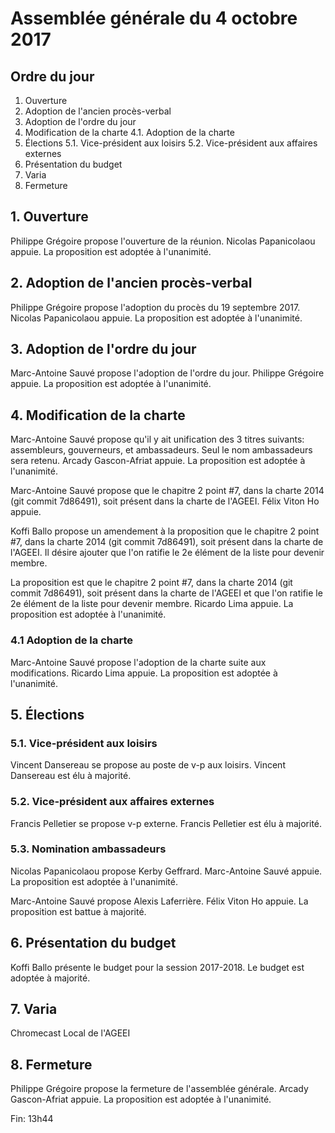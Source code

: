 # Assemblée générale du 4 octobre 2017

## Ordre du jour

1. Ouverture
2. Adoption de l'ancien procès-verbal
3. Adoption de l'ordre du jour
4. Modification de la charte
 4.1. Adoption de la charte
5. Élections
   5.1. Vice-président aux loisirs
   5.2. Vice-président aux affaires externes
6. Présentation du budget
7. Varia
8. Fermeture

## 1. Ouverture

Philippe Grégoire propose l'ouverture de la réunion.
Nicolas Papanicolaou appuie.
La proposition est adoptée à l'unanimité.

## 2. Adoption de l'ancien procès-verbal

Philippe Grégoire propose l'adoption du procès du 19 septembre 2017.
Nicolas Papanicolaou appuie.
La proposition est adoptée à l'unanimité.

## 3. Adoption de l'ordre du jour

Marc-Antoine Sauvé propose l'adoption de l'ordre du jour.
Philippe Grégoire appuie.
La proposition est adoptée à l'unanimité.

## 4. Modification de la charte

Marc-Antoine Sauvé propose qu'il y ait unification des 3 titres suivants: assembleurs, gouverneurs, et ambassadeurs. Seul le nom ambassadeurs sera retenu.
Arcady Gascon-Afriat appuie.
La proposition est adoptée à l'unanimité.

Marc-Antoine Sauvé propose que le chapitre 2 point #7, dans la charte 2014 (git commit 7d86491), soit présent dans la charte de l'AGEEI.
Félix Viton Ho appuie.

Koffi Ballo propose un amendement à la proposition que le chapitre 2 point #7, dans la charte 2014 (git commit 7d86491), soit présent dans la charte de l'AGEEI.
Il désire ajouter que l'on ratifie le 2e élément de la liste pour devenir membre.

La proposition est que le chapitre 2 point #7, dans la charte 2014 (git commit 7d86491), soit présent dans la charte de l'AGEEI et que l'on ratifie le 2e élément de la liste pour devenir membre.
Ricardo Lima appuie.
La proposition est adoptée à l'unanimité.

### 4.1 Adoption de la charte

Marc-Antoine Sauvé propose l'adoption de la charte suite aux modifications.
Ricardo Lima appuie.
La proposition est adoptée à l'unanimité.

## 5. Élections

### 5.1. Vice-président aux loisirs

Vincent Dansereau se propose au poste de v-p aux loisirs.
Vincent Dansereau est élu à majorité.

### 5.2. Vice-président aux affaires externes

Francis Pelletier se propose v-p externe.
Francis Pelletier est élu à majorité.

### 5.3. Nomination ambassadeurs

Nicolas Papanicolaou propose Kerby Geffrard.
Marc-Antoine Sauvé appuie.
La proposition est adoptée à l'unanimité.

Marc-Antoine Sauvé propose Alexis Laferrière.
Félix Viton Ho appuie.
La proposition est battue à majorité.

## 6. Présentation du budget

Koffi Ballo présente le budget pour la session 2017-2018.
Le budget est adoptée à majorité.

## 7. Varia

Chromecast
Local de l'AGEEI

## 8. Fermeture

Philippe Grégoire propose la fermeture de l'assemblée générale.
Arcady Gascon-Afriat appuie.
La proposition est adoptée à l'unanimité.

Fin: 13h44
